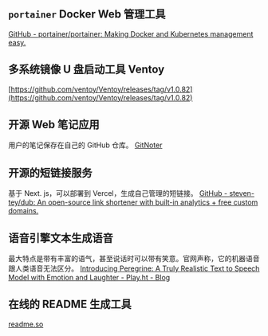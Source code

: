 ## `portainer` Docker Web 管理工具
[GitHub - portainer/portainer: Making Docker and Kubernetes management easy.](https://github.com/portainer/portainer)

## 多系统镜像 U 盘启动工具 Ventoy
[https://github.com/ventoy/Ventoy/releases/tag/v1.0.82](https://github.com/ventoy/Ventoy/releases/tag/v1.0.82)

##  开源 Web 笔记应用
用户的笔记保存在自己的 GitHub 仓库。
[GitNoter](https://github.com/git-noter/gitnoter)

## 开源的短链接服务
基于 Next. js，可以部署到 Vercel，生成自己管理的短链接。
[GitHub - steven-tey/dub: An open-source link shortener with built-in analytics + free custom domains.](https://github.com/steven-tey/dub)

##  语音引擎文本生成语音
最大特点是带有丰富的语气，甚至说话时可以带有笑意。官网声称，它的机器语音跟人类语音无法区分。
[Introducing Peregrine: A Truly Realistic Text to Speech Model with Emotion and Laughter - Play.ht - Blog](https://play.ht/blog/introducing-truly-realistic-text-to-speech-with-emotion-and-laughter/)

## 在线的 README 生成工具
[readme.so](https://readme.so/)